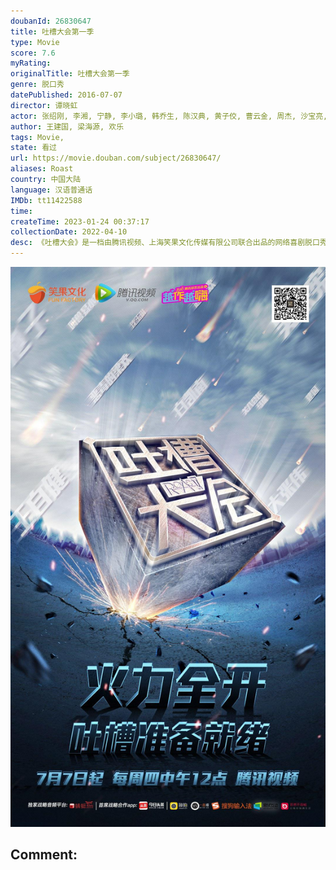 ```yaml
---
doubanId: 26830647
title: 吐槽大会第一季
type: Movie
score: 7.6
myRating: 
originalTitle: 吐槽大会第一季
genre: 脱口秀
datePublished: 2016-07-07
director: 谭晓虹
actor: 张绍刚, 李湘, 宁静, 李小璐, 韩乔生, 陈汉典, 黄子佼, 曹云金, 周杰, 沙宝亮, 瞿颖, 周韦彤, 易小星, 王自健, 贾玲, 王琳, 史航, 张全蛋, 黄婷婷, 韩寒, 薛之谦, 郑恺, 王祖蓝, 大张伟, 李诞, 沙溢, 肖央, 唐国强, 赵奕欢, 张本煜, 姜思达, 王刚, 张铁林, 刘芸, 孔连顺, 小沈阳, 常远, 池子, 刘仪伟, 李艾, 李亚男, 何洁, 王小利, 李玉刚, 赵正平, 蔡国庆, 吴莫愁, 王建国, 龚琳娜, 尉迟琳嘉, 苏醒, 刘维, 沈玉琳, 杨魏玲花, 易嘉爱, 白凯南, 张大大, 沈凌, 李天佑, 曾毅, 朱桢, 李晨
author: 王建国, 梁海源, 欢乐
tags: Movie, 
state: 看过
url: https://movie.douban.com/subject/26830647/
aliases: Roast
country: 中国大陆
language: 汉语普通话
IMDb: tt11422588
time: 
createTime: 2023-01-24 00:37:17
collectionDate: 2022-04-10
desc: 《吐槽大会》是一档由腾讯视频、上海笑果文化传媒有限公司联合出品的网络喜剧脱口秀节目。该节目秉承着“吐槽是门手艺，笑对需要勇气”的宗旨，敢于用恶毒、犀利的言语大戳明星们的软肋。每期节目会请来一位自带热点...
---
```


![image](assets/p2364573931.jpg)

Comment: 
---


